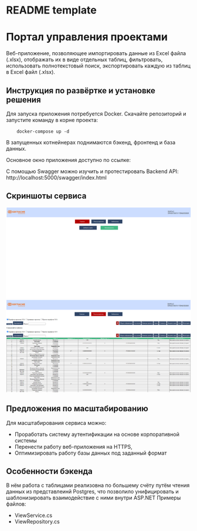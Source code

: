 # README template

# Портал управления проектами

Веб-приложение, позволяющее импортировать данные из Excel файла (.xlsx), отображать их в виде отдельных таблиц, фильтровать, использовать полнотекстовый поиск, экспортировать каждую из таблиц в Excel файл (.xlsx).

## Инструкция по развёртке и установке решения
Для запуска приложения потребуется Docker. Скачайте репозиторий и запустите команду в корне проекта:
```docker
    docker-compose up -d
```

В запущенных котнейнерах поднимаются бэкенд, фронтенд и база данных.

Основное окно приложения доступно по ссылке:


С помощью Swagger можно изучить и протестировать Backend API:
http://localhost:5000/swagger/index.html

## Скриншоты сервиса
![картинка 1](./screenshots/image_2024-10-05_19-28-04.png)
![картинка 2](./screenshots/image_2024-10-05_19-28-05.png)

## Предложения по масштабированию
Для масштабирования сервиса можно:
- Проработать систему аутентификации на основе корпоративной системы
- Перенести работу веб-приложения на HTTPS,
- Оптимизировать работу базы данных под заданный формат

## Особенности бэкенда
В нём работа с таблицами реализовна по большему счёту путём чтения данных из представлеинй Postgres, что позволило унифицировать и шаблонизировать взаимодействие с ними внутри ASP.NET
Примеры файлов:
- ViewService.cs
- ViewRepository.cs